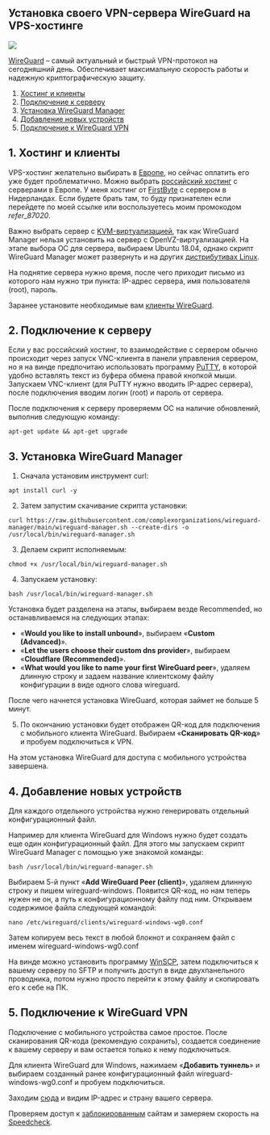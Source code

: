 ## Установка своего VPN-сервера WireGuard на VPS-хостинге
<img src="https://raw.githubusercontent.com/avenom/wireguard/main/Wireguard/wireguard-header1.png">

[WireGuard](https://www.wireguard.com/) – самый актуальный и быстрый VPN-протокол на сегодняшний день. Обеспечивает максимальную скорость работы и надежную криптографическую защиту.

1. [Хостинг и клиенты](#hosting)
2. [Подключение к серверу](#connect)
3. [Установка WireGuard Manager](#install)
4. [Добавление новых устройств](#clients)
5. [Подключение к WireGuard VPN](#connectvpn)


## 1. Хостинг и клиенты <a name="hosting"></a>

VPS-хостинг желательно выбирать в [Европе](https://ru.hostings.info/filters/europe-hosting/vps-vds
), но сейчас оплатить его уже будет проблематично. Можно выбрать [российский хостинг](https://ru.hostings.info/filters/russia/vps-vds) с серверами в Европе. У меня хостинг от [FirstByte](https://firstbyte.ru/?from=87020) с сервером в Нидерландах. Если будете брать там, то буду признателен если перейдете по моей ссылке или воспользуетесь моим промокодом *refer_87020*.

Важно выбрать сервер с [KVM-виртуализацией](https://firstbyte.ru/vps-vds/kvm-ssd-eu/?from=87020), так как WireGuard Manager нельзя установить на сервер с OpenVZ-виртуализацией. На этапе выбора ОС для сервера, выбираем Ubuntu 18.04, однако скрипт WireGuard Manager может развернуть и на других [дистрибутивах Linux](https://github.com/complexorganizations/wireguard-manager#-compatibility-with-linux-distro).

На поднятие сервера нужно время, после чего приходит письмо из которого нам нужно три пункта: IP-адрес сервера, имя пользователя (root), пароль.

Заранее установите необходимые вам [клиенты WireGuard](https://www.wireguard.com/install/).

## 2. Подключение к серверу<a name="connect"></a>

Если у вас российский хостинг, то взаимодействие с сервером обычно происходит через запуск VNC-клиента в панели управления сервером, но я на винде предпочитаю использовать программу [PuTTY](https://www.putty.org/), в которой удобно вставлять текст из буфера обмена правой кнопкой мыши. Запускаем VNC-клиент (для PuTTY нужно вводить IP-адрес сервера), после подключения вводим логин (root) и пароль от сервера.

После подключения к серверу проверяемм ОС на наличие обновлений, выполнив следующую команду:

```
apt-get update && apt-get upgrade
```

## 3. Установка WireGuard Manager<a name="install"></a>

1. Сначала установим инструмент curl:

```
apt install curl -y
```

2. Затем запустим скачивание скрипта установки:

```
curl https://raw.githubusercontent.com/complexorganizations/wireguard-manager/main/wireguard-manager.sh --create-dirs -o /usr/local/bin/wireguard-manager.sh
```

3. Делаем скрипт исполняемым:

```
chmod +x /usr/local/bin/wireguard-manager.sh
```

4. Запускаем установку:

```
bash /usr/local/bin/wireguard-manager.sh
```

Установка будет разделена на этапы, выбираем везде Recommended, но останавливаемся на следующих этапах:

- «**Would you like to install unbound**», выбираем «**Custom (Advanced)**».
- «**Let the users choose their custom dns provider**», выбираем «**Cloudflare (Recommended)**».
- «**What would you like to name your first WireGuard peer**», удаляем длинную строку и задаем название клиентскому файлу конфигурации в виде одного слова wireguard.

После чего начнется установка WireGuard, которая займет не больше 5 минут.

5. По окончанию установки будет отображен QR-код для подключения с мобильного клиента WireGuard. Выбираем «**Сканировать QR-код**» и пробуем подключиться к VPN.

На этом установка WireGuard для доступа с мобильного устройства завершена.

## 4. Добавление новых устройств<a name="clients"></a>

Для каждого отдельного устройства нужно генерировать отдельный конфигурационный файл.

Например для клиента WireGuard для Windows нужно будет создать еще один конфигурационный файл. Для этого мы запускаем скрипт WireGuard Manager с помощью уже знакомой команды:

```
bash /usr/local/bin/wireguard-manager.sh
```

Выбираем 5-й пункт «**Add WireGuard Peer (client)**», удаляем длинную строку и пишем wireguard-windows. Появится QR-код, но нам теперь нужен не он, а путь к конфигурационному файлу под ним. Открываем содержимое файла следующей командой:

```
nano /etc/wireguard/clients/wireguard-windows-wg0.conf
```

Затем копируем весь текст в любой блокнот и сохраняем файл с именем wireguard-windows-wg0.conf

На винде можно установить программу [WinSCP](https://winscp.net/eng/download.php), затем подключиться к вашему серверу по SFTP и получить доступ в виде двухпанельного проводника, потом нужно просто перейти к этому файлу и скопировать его к себе на ПК.

## 5. Подключение к WireGuard VPN<a name="connectvpn"></a>

Подключение с мобильного устройства самое простое. После сканирования QR-кода (рекомендую сохранить), создается соединение к вашему серверу и вам остается только к нему подключиться.

Для клиента WireGuard для Windows, нажимаем «**Добавить туннель**» и выбираем созданный ранее конфигурационный файл wireguard-windows-wg0.conf и пробуем подключиться.

Заходим [сюда](https://whatismyipaddress.com/) и видим IP-адрес и страну вашего сервера.

Проверяем доступ к [заблокированным](https://twitter.com/) сайтам и замеряем скорость на [Speedcheck](https://www.speedcheck.org/ru/).

